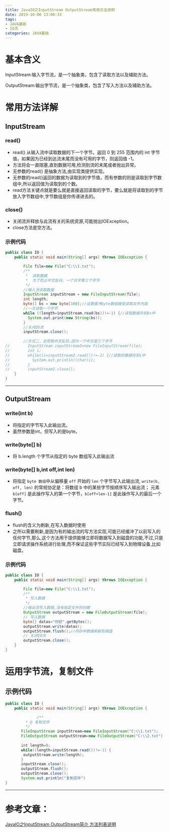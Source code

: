 ```yaml
---
title: JavaIO之InputStream OutputStream常用方法说明
date: 2019-10-06 13:00:33
tags:
- JAVA基础
- IO流
categories: JAVA基础
---
```

# 基本含义
InputStream:输入字节流，是一个抽象类，包含了读取方法以及辅助方法。

OutputStream:输出字节流，是一个抽象类，包含了写入方法以及辅助方法。
# 常用方法详解
## InputStream
### read()
- read()  从输入流中读取数据的下一个字节。返回 0 到 255 范围内的 int 字节值，如果因为已经到达流末尾而没有可用的字节，则返回值 -1。
- 方法将会一直阻塞,直到数据可用,检测到流的末尾或者抛出异常。
- 无参数的read() 是抽象方法,由实现类提供实现。
- 无参数的read()返回的数据为读取到的字节值，而有参数的则是读取到字节数组中,所以返回值为读取到的个数。
- read方法关键点就是要么就是直接返回读取的字节，要么就是将读取到的字节放入字节数组中,字节数组是你传递进去的。
### close()
- 关闭流并释放与此流有关的系统资源,可能抛出IOException。
- close方法是空方法。

### 示例代码
``` java
public class IO {
	public static void main(String[] args) throws IOException {

        File file=new File("C:\\1.txt");
        /**
         *  读取数据
         *  为了防止中文乱码，一个汉字需三个字节
         */
        //输入流读取数据
        InputStream inputStream = new FileInputStream(file);
        int length;
        byte[] bs = new byte[100];//设置缓冲byte数组接受读取文件内容
        //一次读取一个字节
        while ((length=inputStream.read(bs))!=-1) {//读取数据存到bs中
          System.out.print(new String(bs));
        }
        //关闭IO流
        inputStream.close();
        
        //方式二，会导致中文乱码,因为一个中文是三个字节
//        InputStream inputStream2=new FileInputStream(file);
//        int i;
//        while((i=inputStream2.read())!=-1) {//读取的数据存到i中
//        	System.out.println((char)i);
//        }
//        inputStream2.close();
    }
}
```
<hr/>

## OutputStream
### write(int b)
- 将指定的字节写入此输出流。
- 虽然参数是int，但写入的是byte。
### write(byte[] b)
- 将 b.length 个字节从指定的 byte 数组写入此输出流
### write(byte[] b,int off,int len)
- 将指定 `byte 数组`中从偏移量 `off` 开始的 `len` 个字节写入此输出流,
`write(b, off, len)` 的常规协定是：将数组 b 中的某些字节按顺序写入输出流；
元素 `b[off]` 是此操作写入的第一个字节，`b[off+len-1]` 是此操作写入的最后一个字节。
### flush()
- flush的含义为刷新,在写入数据时使用
- 之所以需要刷新,是因为有的输出流的写方法实现,可能已经缓冲了以前写入的任何字节,那么,这个方法用于提供能够立即将数据写入到磁盘的功能,不过,只是立即请求操作系统进行处理,而不保证这些字节实际已经写入到物理设备,比如磁盘。
### 示例代码
```java
public class IO {
	public static void main(String[] args) throws IOException {

        File file=new File("C:\\1.txt");
        /**
		 * 写入数据
		 */
        //输出流写入数据,没有指定文件则创建
        OutputStream outputStream = new FileOutputStream(file);
        // 写入数据
        byte[] datas="你好".getBytes();
        outputStream.write(datas);
        outputStream.flush();//内存中数据刷新到硬盘
        // 关闭IO流
        outputStream.close();
    }
}
```
# 运用字节流，复制文件
## 示例代码
```java
public class IO {
	public static void main(String[] args) throws IOException {

              /**
         * @ 复制文件
         */
       FileInputStream inputStream=new FileInputStream("C:\\1.txt");
       FileOutputStream outputStream=new FileOutputStream("C:\\2.txt");
       
       int length=0;
       while((length=inputStream.read())!=-1) {
       	outputStream.write(length);
       }
       inputStream.close();
       outputStream.flush();
       outputStream.close();
       System.out.println("复制完毕")
}
```
<hr/>

# 参考文章：
[JavaIO之InputStream OutputStream简介 方法列表说明](https://www.cnblogs.com/noteless/p/9618521.html)